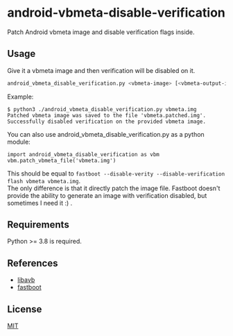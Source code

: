 # android-vbmeta-disable-verification

Patch Android vbmeta image and disable verification flags inside.

## Usage

Give it a vbmeta image and then verification will be disabled on it.

```bash
android_vbmeta_disable_verification.py <vbmeta-image> [<vbmeta-output-image>]
```

Example:
```
$ python3 ./android_vbmeta_disable_verification.py vbmeta.img 
Patched vbmeta image was saved to the file 'vbmeta.patched.img'.
Successfully disabled verification on the provided vbmeta image.
```

You can also use android_vbmeta_disable_verification.py as a python module:
```
import android_vbmeta_disable_verification as vbm
vbm.patch_vbmeta_file('vbmeta.img')
```

This should be equal to `fastboot --disable-verity --disable-verification flash vbmeta vbmeta.img`.  
The only difference is that it directly patch the image file. Fastboot doesn't provide the ability to generate an image with verification disabled, but sometimes I need it :) .

## Requirements

Python >= 3.8 is required.

## References

- [libavb](https://android.googlesource.com/platform/external/avb/+/refs/tags/android-13.0.0_r15/libavb/avb_vbmeta_image.h)
- [fastboot](https://android.googlesource.com/platform/system/core/+/refs/tags/android-13.0.0_r15/fastboot/fastboot.cpp)

## License

[MIT](LICENSE)
